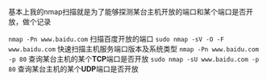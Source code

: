 基本上我的nmap扫描就是为了能够探测某台主机开放的端口和某个端口是否开放，做个记录

`nmap -Pn www.baidu.com`   扫描百度开放的端口
`sudo nmap -sV -O -F www.baidu.com`   快速扫描主机服务端口版本及系统类型
`nmap -Pn www.baidu.com -p 80` 查询某台主机的某个**TCP**端口是否开放
`sudo nmap -sU www.baidu.com -p 80` 查询某台主机的某个**UDP**端口是否开放
